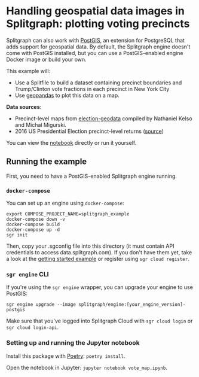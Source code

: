 # Handling geospatial data images in Splitgraph: plotting voting precincts

Splitgraph can also work with [PostGIS](https://postgis.net/), an extension for PostgreSQL that
adds support for geospatial data. By default, the Splitgraph engine doesn't come with PostGIS
installed, but you can use a PostGIS-enabled engine Docker image or build your own.

This example will:

  * Use a Splitfile to build a dataset containing precinct boundaries and Trump/Clinton
    vote fractions in each precinct in New York City
  * Use [geopandas](https://geopandas.org) to plot this data on a map.
  
**Data sources**:
  * Precinct-level maps from [election-geodata](https://github.com/nvkelso/election-geodata) compiled by Nathaniel Kelso and Michal Migurski.
  * 2016 US Presidential Election precinct-level returns ([source](https://dataverse.harvard.edu/dataset.xhtml?persistentId=doi:10.7910/DVN/LYWX3D))
  
You can view the [notebook](./vote_map.ipynb) directly or run it yourself.

## Running the example

First, you need to have a PostGIS-enabled Splitgraph engine running. 

### `docker-compose`

You can set up an engine using `docker-compose`:

```
export COMPOSE_PROJECT_NAME=splitgraph_example 
docker-compose down -v
docker-compose build
docker-compose up -d
sgr init
```

Then, copy your .sgconfig file into this directory (it must contain API credentials to access
data.splitgraph.com). If you don't have them yet, take a look at the
[getting started example](../get-started/README.md) or register using `sgr cloud register`.

### `sgr engine` CLI

If you're using the `sgr engine` wrapper, you can upgrade your engine to use PostGIS:

```
sgr engine upgrade --image splitgraph/engine:[your_engine_version]-postgis 
```

Make sure that you've logged into Splitgraph Cloud with `sgr cloud login` or `sgr cloud login-api`.

### Setting up and running the Jupyter notebook

Install this package with [Poetry](https://github.com/sdispater/poetry): `poetry install`.

Open the notebook in Jupyter: `jupyter notebook vote_map.ipynb`.
